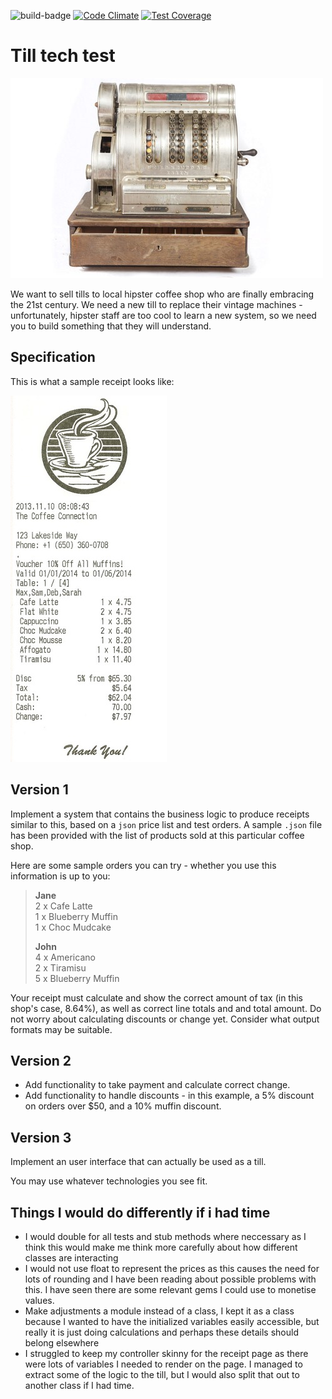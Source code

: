 ![build-badge](https://travis-ci.org/lukeclewlow/till_tech_test.svg?branch=master)
[![Code Climate](https://codeclimate.com/github/lukeclewlow/till_tech_test/badges/gpa.svg)](https://codeclimate.com/github/lukeclewlow/till_tech_test)
[![Test Coverage](https://codeclimate.com/github/lukeclewlow/till_tech_test/badges/coverage.svg)](https://codeclimate.com/github/lukeclewlow/till_tech_test)

Till tech test
==============

![a till](/app/public/images/till.jpg)

We want to sell tills to local hipster coffee shop who are finally embracing the 21st century. We need a new till to replace their vintage machines - unfortunately, hipster staff are too cool to learn a new system, so we need you to build something that they will understand.

Specification
-------------

This is what a sample receipt looks like:

![a receipt](/app/public/images/receipt.jpg)


Version 1
---------

Implement a system that contains the business logic to produce receipts similar to this, based on a `json` price list and test orders. A sample `.json` file has been provided with the list of products sold at this particular coffee shop. 

Here are some sample orders you can try - whether you use this information is up to you:

> **Jane**  
> 2 x Cafe Latte  
> 1 x Blueberry Muffin  
> 1 x Choc Mudcake  
>
> **John**  
> 4 x Americano  
> 2 x Tiramisu  
> 5 x Blueberry Muffin  

Your receipt must calculate and show the correct amount of tax (in this shop's case, 8.64%), as well as correct line totals and and total amount. Do not worry about calculating discounts or change yet. Consider what output formats may be suitable.

Version 2
---------

- Add functionality to take payment and calculate correct change.  
- Add functionality to handle discounts - in this example, a 5% discount on orders over $50, and a 10% muffin discount.

Version 3
---------

Implement an user interface that can actually be used as a till.

You may use whatever technologies you see fit.

Things I would do differently if i had time
-------------------------------------------

- I would double for all tests and stub methods where neccessary as I think this would make me think more carefully about how different classes are interacting
- I would not use float to represent the prices as this causes the need for lots of rounding and I have been reading about possible problems with this. I have seen there are some relevant gems I could use to monetise values.
- Make adjustments a module instead of a class, I kept it as a class because I wanted to have the initialized variables easily accessible, but really it is just doing calculations and perhaps these details should belong elsewhere
- I struggled to keep my controller skinny for the receipt page as there were lots of variables I needed to render on the page. I managed to extract some of the logic to the till, but I would also split that out to another class if I had time.